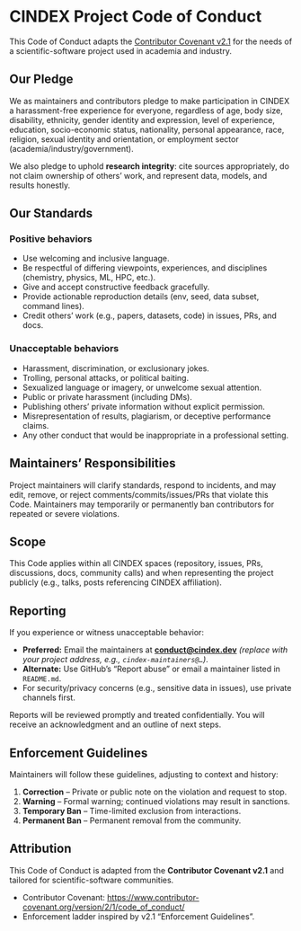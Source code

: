 # CINDEX Project Code of Conduct

This Code of Conduct adapts the [Contributor Covenant v2.1](https://www.contributor-covenant.org/version/2/1/code_of_conduct/) for the needs of a scientific-software project used in academia and industry.

## Our Pledge
We as maintainers and contributors pledge to make participation in CINDEX a harassment-free experience for everyone, regardless of age, body size, disability, ethnicity, gender identity and expression, level of experience, education, socio-economic status, nationality, personal appearance, race, religion, sexual identity and orientation, or employment sector (academia/industry/government).

We also pledge to uphold **research integrity**: cite sources appropriately, do not claim ownership of others’ work, and represent data, models, and results honestly.

## Our Standards

### Positive behaviors
- Use welcoming and inclusive language.
- Be respectful of differing viewpoints, experiences, and disciplines (chemistry, physics, ML, HPC, etc.).
- Give and accept constructive feedback gracefully.
- Provide actionable reproduction details (env, seed, data subset, command lines).
- Credit others’ work (e.g., papers, datasets, code) in issues, PRs, and docs.

### Unacceptable behaviors
- Harassment, discrimination, or exclusionary jokes.
- Trolling, personal attacks, or political baiting.
- Sexualized language or imagery, or unwelcome sexual attention.
- Public or private harassment (including DMs).
- Publishing others’ private information without explicit permission.
- Misrepresentation of results, plagiarism, or deceptive performance claims.
- Any other conduct that would be inappropriate in a professional setting.

## Maintainers’ Responsibilities
Project maintainers will clarify standards, respond to incidents, and may edit, remove, or reject comments/commits/issues/PRs that violate this Code. Maintainers may temporarily or permanently ban contributors for repeated or severe violations.

## Scope
This Code applies within all CINDEX spaces (repository, issues, PRs, discussions, docs, community calls) and when representing the project publicly (e.g., talks, posts referencing CINDEX affiliation).

## Reporting
If you experience or witness unacceptable behavior:

- **Preferred:** Email the maintainers at **conduct@cindex.dev** *(replace with your project address, e.g., `cindex-maintainers@…`)*.
- **Alternate:** Use GitHub’s “Report abuse” or email a maintainer listed in `README.md`.
- For security/privacy concerns (e.g., sensitive data in issues), use private channels first.

Reports will be reviewed promptly and treated confidentially. You will receive an acknowledgment and an outline of next steps.

## Enforcement Guidelines
Maintainers will follow these guidelines, adjusting to context and history:

1. **Correction** – Private or public note on the violation and request to stop.
2. **Warning** – Formal warning; continued violations may result in sanctions.
3. **Temporary Ban** – Time-limited exclusion from interactions.
4. **Permanent Ban** – Permanent removal from the community.

## Attribution
This Code of Conduct is adapted from the **Contributor Covenant v2.1** and tailored for scientific-software communities.

- Contributor Covenant: https://www.contributor-covenant.org/version/2/1/code_of_conduct/
- Enforcement ladder inspired by v2.1 “Enforcement Guidelines”.

